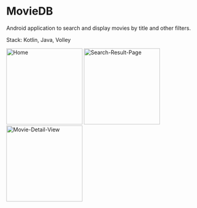 # MovieDB
Android application to search and display movies by title and other filters.

Stack: Kotlin, Java, Volley

<p float="left">

<img src="https://user-images.githubusercontent.com/67108859/205989419-109a1dff-44d3-4fc5-bf75-491611cccd26.png" alt="Home" width="200"/>

<img src="https://user-images.githubusercontent.com/67108859/205989437-36e4bca2-c2f8-445e-af2c-dbb67c30f34a.png" alt="Search-Result-Page" width="200"/>

<img src="https://user-images.githubusercontent.com/67108859/205989422-c6ba0caf-51a2-4b84-80ce-9ea139d60cc2.png" alt="Movie-Detail-View" width="200"/>

</p>
